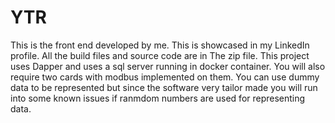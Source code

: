 # YTR
This is the front end developed by me. This is showcased in my LinkedIn profile. All the build files and source code are in The zip file.
This project uses Dapper and uses a sql server running in docker container.
You will also require two cards with modbus implemented on them.
You can use dummy data to be represented but since the software very tailor made you will run into some known issues if ranmdom numbers are used for representing data.

